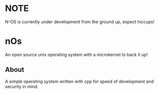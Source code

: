 # NOTE
N-OS is currently under development from the ground up, expect hiccups!

# nOs
An open source unix operating system with a microkernel to back it up!

## About
A simple operating system written with cpp for speed of development and security in mind.
